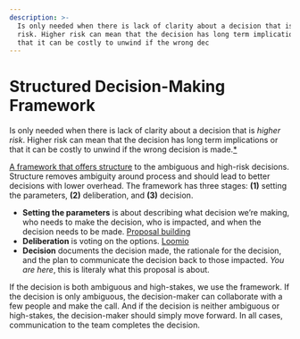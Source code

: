 ```yaml
---
description: >-
  Is only needed when there is lack of clarity about a decision that is higher
  risk. Higher risk can mean that the decision has long term implications or
  that it can be costly to unwind if the wrong dec
---
```


# Structured Decision-Making Framework

Is only needed when there is lack of clarity about a decision that is _higher risk_. Higher risk can mean that the decision has long term implications or that it can be costly to unwind if the wrong decision is made.[\*]()

[A framework that offers structure]() to the ambiguous and high-risk decisions. Structure removes ambiguity around process and should lead to better decisions with lower overhead. The framework has three stages: **\(1\)** setting the parameters, **\(2\)** deliberation, and **\(3\)** decision.

* **Setting the parameters** is about describing what decision we’re making, who needs to make the decision, who is impacted, and when the decision needs to be made. [Proposal building]()
* **Deliberation** is voting on the options. [Loomio]()
* **Decision** documents the decision made, the rationale for the decision, and the plan to communicate the decision back to those impacted. _You are here_, this is literaly what this proposal is about.

If the decision is both ambiguous and high-stakes, we use the framework. If the decision is only ambiguous, the decision-maker can collaborate with a few people and make the call. And if the decision is neither ambiguous or high-stakes, the decision-maker should simply move forward. In all cases, communication to the team completes the decision.

